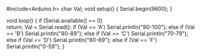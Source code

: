#include<Arduino.h>
char Val;
void setup() 
{
  Serial.begin(9600);
}

void loop() 
{
  if (Serial.available() == 0)    
      return;
  Val = Serial.read();
  if (Val == 'A') 
    Serial.println("90-100");
  else if (Val == 'B')
    Serial.println("80-89");
  else if (Val == 'C')
    Serial.println("70-79");
  else if (Val == 'D')
    Serial.println("60-69");
  else if (Val == 'F')
    Serial.println("0-59");
}
